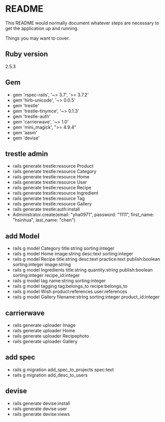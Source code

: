 # README

This README would normally document whatever steps are necessary to get the
application up and running.

Things you may want to cover:

## Ruby version
 2.5.3

## Gem
* gem 'rspec-rails', '~> 3.7', '>= 3.7.2'
* gem 'hirb-unicode', '~> 0.0.5'
* gem 'trestle'
* gem 'trestle-tinymce', '~> 0.1.3'
* gem 'trestle-auth'
* gem 'carrierwave', '~> 1.0'
* gem 'mini_magick', ">= 4.9.4"
* gem 'aasm'
* gem 'devise'


## trestle admin
* rails generate trestle:resource Product
* rails generate trestle:resource Category
* rails generate trestle:resource Home
* rails generate trestle:resource User
* rails generate trestle:resource Recipe
* rails generate trestle:resource Ingredient
* rails generate trestle:resource Tag 
* rails generate trestle:resource Gallery
* rails generate trestle:auth:install
* Administrator.create(email: "yha0971", password: "1111", first_name: "hsinhua", last_name: "chen")

## add Model
* rails g model Category title:string sorting:integer
* rails g model Home image:string desc:text sorting:integer
* rails g model Recipe title:string desc:text practice:text publish:boolean sorting:integer image:string
* rails g model Ingredients title:string quantity:string publish:boolean sorting:integer recipe_id:integer
* rails g model tag name:string sorting:integer
* rails g model tagging tag:belongs_to recipe:belongs_to
* rails g model Wish product:references user:references
* rails g model Gallery filename:string sorting:integer product_id:integer

## carrierwave
* rails generate uploader Image
* rails generate uploader Home
* rails generate uploader Recipephoto
* rails generate uploader Gallery

## add spec
* rails g migration add_spec_to_projects spec:text
* rails g migration add_desc_to_users

## devise
* rails generate devise:install
* rails generate devise user
* rails generate devise:views
